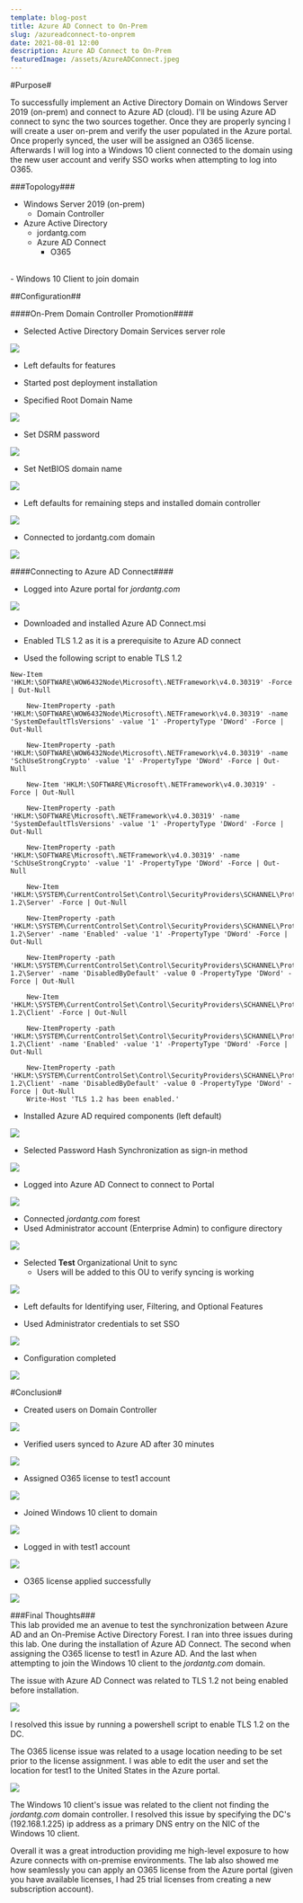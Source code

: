 ```yaml
---
template: blog-post
title: Azure AD Connect to On-Prem
slug: /azureadconnect-to-onprem
date: 2021-08-01 12:00
description: Azure AD Connect to On-Prem
featuredImage: /assets/AzureADConnect.jpeg
---
```


#Purpose#  

To successfully implement an Active Directory Domain on Windows Server 2019 (on-prem) and connect to Azure AD (cloud). I'll be using Azure AD connect to sync the two sources together. Once they are properly syncing I will create a user on-prem and verify the user populated in the Azure portal. Once properly synced, the user will be assigned an O365 license. Afterwards I will log into a Windows 10 client connected to the domain using the new user account and verify SSO works when attempting to log into O365. 

###Topology###  

- Windows Server 2019  (on-prem)
  - Domain Controller 
- Azure Active Directory 
  - jordantg.com
  - Azure AD Connect  
	- O365  
<br>
- Windows 10 Client to join domain  

##Configuration##  

####On-Prem Domain Controller Promotion####  

- Selected Active Directory Domain Services server role  

![](/screenshots/adconnect/adcreation.png) 

- Left defaults for features 


- Started post deployment installation
- Specified Root Domain Name  

![](/screenshots/adconnect/domaincreate.png) 

- Set DSRM password  

![](/screenshots/adconnect/dsrmpw.png) 

- Set NetBIOS domain name  

![](/screenshots/adconnect/netbios.png) 

- Left defaults for remaining steps and installed domain controller

![](/screenshots/adconnect/prereq.png) 

- Connected to jordantg.com domain  

![](/screenshots/adconnect/jtgdomain.png) 
 
####Connecting to Azure AD Connect####  

- Logged into Azure portal for *jordantg.com*  

![](/screenshots/adconnect/portal.png) 

- Downloaded and installed Azure AD Connect.msi  

- Enabled TLS 1.2 as it is a prerequisite to Azure AD connect  
- Used the following script to enable TLS 1.2
```
New-Item 'HKLM:\SOFTWARE\WOW6432Node\Microsoft\.NETFramework\v4.0.30319' -Force | Out-Null

	New-ItemProperty -path 'HKLM:\SOFTWARE\WOW6432Node\Microsoft\.NETFramework\v4.0.30319' -name 'SystemDefaultTlsVersions' -value '1' -PropertyType 'DWord' -Force | Out-Null

	New-ItemProperty -path 'HKLM:\SOFTWARE\WOW6432Node\Microsoft\.NETFramework\v4.0.30319' -name 'SchUseStrongCrypto' -value '1' -PropertyType 'DWord' -Force | Out-Null

	New-Item 'HKLM:\SOFTWARE\Microsoft\.NETFramework\v4.0.30319' -Force | Out-Null

	New-ItemProperty -path 'HKLM:\SOFTWARE\Microsoft\.NETFramework\v4.0.30319' -name 'SystemDefaultTlsVersions' -value '1' -PropertyType 'DWord' -Force | Out-Null

	New-ItemProperty -path 'HKLM:\SOFTWARE\Microsoft\.NETFramework\v4.0.30319' -name 'SchUseStrongCrypto' -value '1' -PropertyType 'DWord' -Force | Out-Null

	New-Item 'HKLM:\SYSTEM\CurrentControlSet\Control\SecurityProviders\SCHANNEL\Protocols\TLS 1.2\Server' -Force | Out-Null
	
	New-ItemProperty -path 'HKLM:\SYSTEM\CurrentControlSet\Control\SecurityProviders\SCHANNEL\Protocols\TLS 1.2\Server' -name 'Enabled' -value '1' -PropertyType 'DWord' -Force | Out-Null
	
	New-ItemProperty -path 'HKLM:\SYSTEM\CurrentControlSet\Control\SecurityProviders\SCHANNEL\Protocols\TLS 1.2\Server' -name 'DisabledByDefault' -value 0 -PropertyType 'DWord' -Force | Out-Null
	
	New-Item 'HKLM:\SYSTEM\CurrentControlSet\Control\SecurityProviders\SCHANNEL\Protocols\TLS 1.2\Client' -Force | Out-Null
	
	New-ItemProperty -path 'HKLM:\SYSTEM\CurrentControlSet\Control\SecurityProviders\SCHANNEL\Protocols\TLS 1.2\Client' -name 'Enabled' -value '1' -PropertyType 'DWord' -Force | Out-Null
	
	New-ItemProperty -path 'HKLM:\SYSTEM\CurrentControlSet\Control\SecurityProviders\SCHANNEL\Protocols\TLS 1.2\Client' -name 'DisabledByDefault' -value 0 -PropertyType 'DWord' -Force | Out-Null
	Write-Host 'TLS 1.2 has been enabled.'
```  

- Installed Azure AD required components (left default)  

![](/screenshots/adconnect/adconnectcomponents.png) 

- Selected Password Hash Synchronization as sign-in method  

![](/screenshots/adconnect/hash.png) 

- Logged into Azure AD Connect to connect to Portal

![](/screenshots/adconnect/login.png) 

- Connected *jordantg.com* forest 
- Used Administrator account (Enterprise Admin) to configure directory  

![](/screenshots/adconnect/jordantgforest.png) 

- Selected **Test** Organizational Unit to sync  
  - Users will be added to this OU to verify syncing is working

![](/screenshots/adconnect/oufiltering.png) 

- Left defaults for Identifying user, Filtering, and Optional Features  

- Used Administrator credentials to set SSO

![](/screenshots/adconnect/sso.png) 

- Configuration completed  

![](/screenshots/adconnect/configcomplete.png) 

#Conclusion#  

- Created users on Domain Controller  

![](/screenshots/adconnect/createdusers.png) 

- Verified users synced to Azure AD after 30 minutes  

![](/screenshots/adconnect/azureadusers.png) 

- Assigned O365 license to test1 account  

![](/screenshots/adconnect/o365license.png) 

- Joined Windows 10 client to domain  

![](/screenshots/adconnect/win10joined.png) 

- Logged in with test1 account  

![](/screenshots/adconnect/win10loggedin.png) 

- O365 license applied successfully  

![](/screenshots/adconnect/o365working.png) 

###Final Thoughts###  
This lab provided me an avenue to test the synchronization between Azure AD and an On-Premise Active Directory Forest. I ran into three issues during this lab. One during the installation of Azure AD Connect. The second when assigning the O365 license to test1 in Azure AD. And the last when attempting to join the Windows 10 client to the *jordantg.com* domain. 

The issue with Azure AD Connect was related to TLS 1.2 not being enabled before installation.  

![](/screenshots/adconnect/tlserror.png) 


I resolved this issue by running a powershell script to enable TLS 1.2 on the DC.  

The O365 license issue was related to a usage location needing to be set prior to the license assignment. I was able to edit the user and set the location for test1 to the United States in the Azure portal. 

![](/screenshots/adconnect/setlocation.png) 


The Windows 10 client's issue was related to the client not finding the *jordantg.com* domain controller. I resolved this issue by specifying the DC's (192.168.1.225) ip address as a primary DNS entry on the NIC of the Windows 10 client. 

Overall it was a great introduction providing me high-level exposure to how Azure connects with on-premise environments. The lab also showed me how seamlessly you can apply an O365 license from the Azure portal (given you have available licenses, I had 25 trial licenses from creating a new subscription account). 







